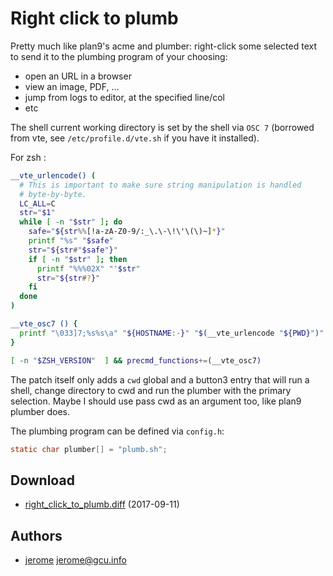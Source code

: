 # Right click to plumb

Pretty much like plan9's acme and plumber: right-click some selected text to send it to the plumbing program of your choosing:

- open an URL in a browser
- view an image, PDF, ...
- jump from logs to editor, at the specified line/col
- etc

The shell current working directory is set by the shell via `OSC 7` (borrowed from vte, see `/etc/profile.d/vte.sh` if you have it installed).

For zsh :

```sh
__vte_urlencode() (
  # This is important to make sure string manipulation is handled
  # byte-by-byte.
  LC_ALL=C
  str="$1"
  while [ -n "$str" ]; do
    safe="${str%%[!a-zA-Z0-9/:_\.\-\!\'\(\)~]*}"
    printf "%s" "$safe"
    str="${str#"$safe"}"
    if [ -n "$str" ]; then
      printf "%%%02X" "'$str"
      str="${str#?}"
    fi
  done
)

__vte_osc7 () {
  printf "\033]7;%s%s\a" "${HOSTNAME:-}" "$(__vte_urlencode "${PWD}")"
}

[ -n "$ZSH_VERSION"  ] && precmd_functions+=(__vte_osc7)
```

The patch itself only adds a `cwd` global and a button3 entry that will run a shell, change directory to cwd and run the plumber with the primary selection. Maybe I should use pass cwd as an argument too, like plan9 plumber does.

The plumbing program can be defined via `config.h`: 

```h
static char plumber[] = "plumb.sh";
```

## Download

* [right_click_to_plumb.diff](right_click_to_plumb.diff) (2017-09-11)

## Authors

* [jerome](http://blog.jardinmagique.info) <jerome@gcu.info>


